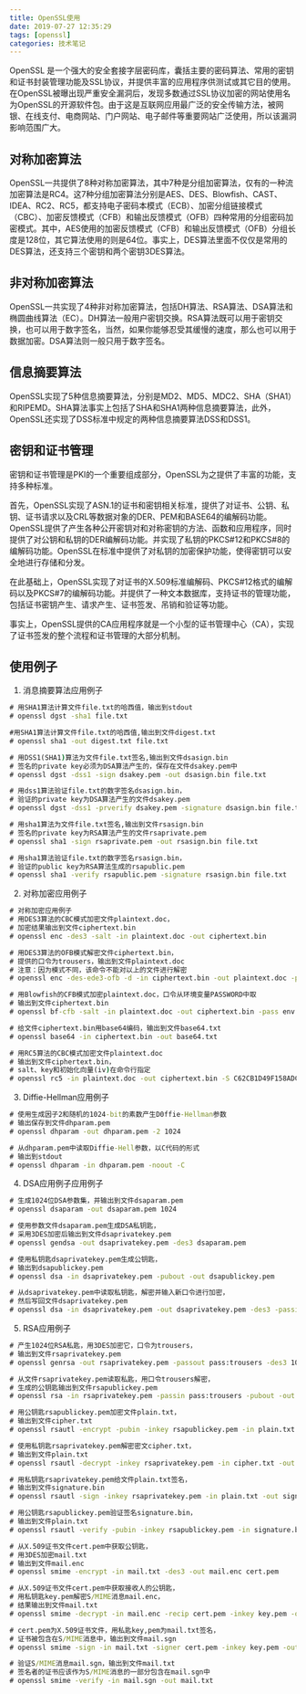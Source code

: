 ```yaml
---
title: OpenSSL使用
date: 2019-07-27 12:35:29
tags: [openssl]
categories: 技术笔记
---
```


  
OpenSSL 是一个强大的安全套接字层密码库，囊括主要的密码算法、常用的密钥和证书封装管理功能及SSL协议，并提供丰富的应用程序供测试或其它目的使用。
在OpenSSL被曝出现严重安全漏洞后，发现多数通过SSL协议加密的网站使用名为OpenSSL的开源软件包。由于这是互联网应用最广泛的安全传输方法，被网银、在线支付、电商网站、门户网站、电子邮件等重要网站广泛使用，所以该漏洞影响范围广大。    

## 对称加密算法        
OpenSSL一共提供了8种对称加密算法，其中7种是分组加密算法，仅有的一种流加密算法是RC4。这7种分组加密算法分别是AES、DES、Blowfish、CAST、IDEA、RC2、RC5，都支持电子密码本模式（ECB）、加密分组链接模式（CBC）、加密反馈模式（CFB）和输出反馈模式（OFB）四种常用的分组密码加密模式。其中，AES使用的加密反馈模式（CFB）和输出反馈模式（OFB）分组长度是128位，其它算法使用的则是64位。事实上，DES算法里面不仅仅是常用的DES算法，还支持三个密钥和两个密钥3DES算法。        

## 非对称加密算法    
OpenSSL一共实现了4种非对称加密算法，包括DH算法、RSA算法、DSA算法和椭圆曲线算法（EC）。DH算法一般用户密钥交换。RSA算法既可以用于密钥交换，也可以用于数字签名，当然，如果你能够忍受其缓慢的速度，那么也可以用于数据加密。DSA算法则一般只用于数字签名。        

## 信息摘要算法        
OpenSSL实现了5种信息摘要算法，分别是MD2、MD5、MDC2、SHA（SHA1）和RIPEMD。SHA算法事实上包括了SHA和SHA1两种信息摘要算法，此外，OpenSSL还实现了DSS标准中规定的两种信息摘要算法DSS和DSS1。        

## 密钥和证书管理        
密钥和证书管理是PKI的一个重要组成部分，OpenSSL为之提供了丰富的功能，支持多种标准。     

首先，OpenSSL实现了ASN.1的证书和密钥相关标准，提供了对证书、公钥、私钥、证书请求以及CRL等数据对象的DER、PEM和BASE64的编解码功能。OpenSSL提供了产生各种公开密钥对和对称密钥的方法、函数和应用程序，同时提供了对公钥和私钥的DER编解码功能。并实现了私钥的PKCS#12和PKCS#8的编解码功能。OpenSSL在标准中提供了对私钥的加密保护功能，使得密钥可以安全地进行存储和分发。     

在此基础上，OpenSSL实现了对证书的X.509标准编解码、PKCS#12格式的编解码以及PKCS#7的编解码功能。并提供了一种文本数据库，支持证书的管理功能，包括证书密钥产生、请求产生、证书签发、吊销和验证等功能。     

事实上，OpenSSL提供的CA应用程序就是一个小型的证书管理中心（CA），实现了证书签发的整个流程和证书管理的大部分机制。        

## 使用例子       
1. 消息摘要算法应用例子        

```cmd
# 用SHA1算法计算文件file.txt的哈西值，输出到stdout
# openssl dgst -sha1 file.txt

#用SHA1算法计算文件file.txt的哈西值,输出到文件digest.txt
# openssl sha1 -out digest.txt file.txt	

# 用DSS1(SHA1)算法为文件file.txt签名,输出到文件dsasign.bin
# 签名的private key必须为DSA算法产生的，保存在文件dsakey.pem中
# openssl dgst -dss1 -sign dsakey.pem -out dsasign.bin file.txt

# 用dss1算法验证file.txt的数字签名dsasign.bin，
# 验证的private key为DSA算法产生的文件dsakey.pem
# openssl dgst -dss1 -prverify dsakey.pem -signature dsasign.bin file.txt

# 用sha1算法为文件file.txt签名,输出到文件rsasign.bin
# 签名的private key为RSA算法产生的文件rsaprivate.pem
# openssl sha1 -sign rsaprivate.pem -out rsasign.bin file.txt

# 用sha1算法验证file.txt的数字签名rsasign.bin，
# 验证的public key为RSA算法生成的rsapublic.pem
# openssl sha1 -verify rsapublic.pem -signature rsasign.bin file.txt
```

2. 对称加密应用例子        

```cmd
# 对称加密应用例子
# 用DES3算法的CBC模式加密文件plaintext.doc，
# 加密结果输出到文件ciphertext.bin
# openssl enc -des3 -salt -in plaintext.doc -out ciphertext.bin

# 用DES3算法的OFB模式解密文件ciphertext.bin，
# 提供的口令为trousers，输出到文件plaintext.doc
# 注意：因为模式不同，该命令不能对以上的文件进行解密
# openssl enc -des-ede3-ofb -d -in ciphertext.bin -out plaintext.doc -pass pass:trousers

# 用Blowfish的CFB模式加密plaintext.doc，口令从环境变量PASSWORD中取
# 输出到文件ciphertext.bin
# openssl bf-cfb -salt -in plaintext.doc -out ciphertext.bin -pass env:PASSWORD

# 给文件ciphertext.bin用base64编码，输出到文件base64.txt
# openssl base64 -in ciphertext.bin -out base64.txt

# 用RC5算法的CBC模式加密文件plaintext.doc
# 输出到文件ciphertext.bin，
# salt、key和初始化向量(iv)在命令行指定
# openssl rc5 -in plaintext.doc -out ciphertext.bin -S C62CB1D49F158ADC -iv E9EDACA1BD7090C6 -K 89D4B1678D604FAA3DBFFD030A314B29
```

3. Diffie-Hellman应用例子        

``` cmd
# 使用生成因子2和随机的1024-bit的素数产生D0ffie-Hellman参数
# 输出保存到文件dhparam.pem
# openssl dhparam -out dhparam.pem -2 1024

# 从dhparam.pem中读取Diffie-Hell参数，以C代码的形式
# 输出到stdout
# openssl dhparam -in dhparam.pem -noout -C    
```
    

4. DSA应用例子应用例子        

```cmd
# 生成1024位DSA参数集，并输出到文件dsaparam.pem
# openssl dsaparam -out dsaparam.pem 1024

# 使用参数文件dsaparam.pem生成DSA私钥匙，
# 采用3DES加密后输出到文件dsaprivatekey.pem
# openssl gendsa -out dsaprivatekey.pem -des3 dsaparam.pem

# 使用私钥匙dsaprivatekey.pem生成公钥匙，
# 输出到dsapublickey.pem
# openssl dsa -in dsaprivatekey.pem -pubout -out dsapublickey.pem

# 从dsaprivatekey.pem中读取私钥匙，解密并输入新口令进行加密，
# 然后写回文件dsaprivatekey.pem
# openssl dsa -in dsaprivatekey.pem -out dsaprivatekey.pem -des3 -passin
```

5. RSA应用例子        

``` cmd
# 产生1024位RSA私匙，用3DES加密它，口令为trousers，
# 输出到文件rsaprivatekey.pem
# openssl genrsa -out rsaprivatekey.pem -passout pass:trousers -des3 1024

# 从文件rsaprivatekey.pem读取私匙，用口令trousers解密，
# 生成的公钥匙输出到文件rsapublickey.pem
# openssl rsa -in rsaprivatekey.pem -passin pass:trousers -pubout -out rsapubckey.pem

# 用公钥匙rsapublickey.pem加密文件plain.txt，
# 输出到文件cipher.txt
# openssl rsautl -encrypt -pubin -inkey rsapublickey.pem -in plain.txt -out cipher.txt

# 使用私钥匙rsaprivatekey.pem解密密文cipher.txt，
# 输出到文件plain.txt
# openssl rsautl -decrypt -inkey rsaprivatekey.pem -in cipher.txt -out plain.txt

# 用私钥匙rsaprivatekey.pem给文件plain.txt签名，
# 输出到文件signature.bin
# openssl rsautl -sign -inkey rsaprivatekey.pem -in plain.txt -out signature.bin

# 用公钥匙rsapublickey.pem验证签名signature.bin，
# 输出到文件plain.txt
# openssl rsautl -verify -pubin -inkey rsapublickey.pem -in signature.bin -out plain

# 从X.509证书文件cert.pem中获取公钥匙，
# 用3DES加密mail.txt
# 输出到文件mail.enc
# openssl smime -encrypt -in mail.txt -des3 -out mail.enc cert.pem

# 从X.509证书文件cert.pem中获取接收人的公钥匙，
# 用私钥匙key.pem解密S/MIME消息mail.enc，
# 结果输出到文件mail.txt
# openssl smime -decrypt -in mail.enc -recip cert.pem -inkey key.pem -out mail.txt

# cert.pem为X.509证书文件，用私匙key,pem为mail.txt签名，
# 证书被包含在S/MIME消息中，输出到文件mail.sgn
# openssl smime -sign -in mail.txt -signer cert.pem -inkey key.pem -out mail.sgn

# 验证S/MIME消息mail.sgn，输出到文件mail.txt
# 签名者的证书应该作为S/MIME消息的一部分包含在mail.sgn中
# openssl smime -verify -in mail.sgn -out mail.txt
```

